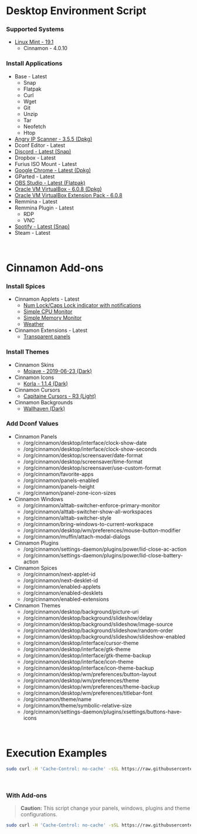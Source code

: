 # Desktop Environment Script

### Supported Systems
* [Linux Mint - 19.1](https://linuxmint.com/)
  * Cinnamon - 4.0.10

### Install Applications
* Base - Latest
  * Snap
  * Flatpak
  * Curl
  * Wget
  * Git
  * Unzip
  * Tar
  * Neofetch
  * Htop
* [Angry IP Scanner - 3.5.5 (Dpkg)](https://angryip.org/)
* Dconf Editor - Latest
* [Discord - Latest (Snap)](https://snapcraft.io/discord)
* Dropbox - Latest
* Furius ISO Mount - Latest
* [Google Chrome - Latest (Dpkg)](https://www.google.com/chrome/)
* GParted - Latest
* [OBS Studio - Latest (Flatpak)](https://flathub.org/apps/details/com.obsproject.Studio)
* [Oracle VM VirtualBox - 6.0.8 (Dpkg)](https://www.virtualbox.org/)
* [Oracle VM VirtualBox Extension Pack - 6.0.8](https://www.virtualbox.org/)
* Remmina - Latest
* Remmina Plugin - Latest
  * RDP
  * VNC
* [Spotify - Latest (Snap)](https://snapcraft.io/spotify)
* Steam - Latest

<br/>

# Cinnamon Add-ons

### Install Spices
  * Cinnamon Applets - Latest
    * [Num Lock/Caps Lock indicator with notifications](https://cinnamon-spices.linuxmint.com/applets/view/83)
    * [Simple CPU Monitor](https://cinnamon-spices.linuxmint.com/applets/view/8)
    * [Simple Memory Monitor](https://cinnamon-spices.linuxmint.com/applets/view/34)
    * [Weather](https://cinnamon-spices.linuxmint.com/applets/view/17)
  * Cinnamon Extensions - Latest
    * [Transparent panels](https://cinnamon-spices.linuxmint.com/extensions/view/42)

### Install Themes
  * Cinnamon Skins
    * [Mojave - 2019-06-23 (Dark)](https://github.com/daniloancilotto/Mojave-gtk-theme)
  * Cinnamon Icons
    * [Korla - 1.1.4 (Dark)](https://github.com/bikass/korla)
  * Cinnamon Cursors
    * [Capitaine Cursors - R3 (Light)](https://github.com/keeferrourke/capitaine-cursors)
  * Cinnamon Backgrounds
    * [Wallhaven (Dark)](https://wallhaven.cc/)

### Add Dconf Values
* Cinnamon Panels
  * /org/cinnamon/desktop/interface/clock-show-date
  * /org/cinnamon/desktop/interface/clock-show-seconds
  * /org/cinnamon/desktop/screensaver/date-format
  * /org/cinnamon/desktop/screensaver/time-format
  * /org/cinnamon/desktop/screensaver/use-custom-format
  * /org/cinnamon/favorite-apps
  * /org/cinnamon/panels-enabled
  * /org/cinnamon/panels-height
  * /org/cinnamon/panel-zone-icon-sizes
* Cinnamon Windows
  * /org/cinnamon/alttab-switcher-enforce-primary-monitor
  * /org/cinnamon/alttab-switcher-show-all-workspaces
  * /org/cinnamon/alttab-switcher-style
  * /org/cinnamon/bring-windows-to-current-workspace
  * /org/cinnamon/desktop/wm/preferences/mouse-button-modifier
  * /org/cinnamon/muffin/attach-modal-dialogs
* Cinnamon Plugins
  * /org/cinnamon/settings-daemon/plugins/power/lid-close-ac-action
  * /org/cinnamon/settings-daemon/plugins/power/lid-close-battery-action
* Cinnamon Spices
  * /org/cinnamon/next-applet-id
  * /org/cinnamon/next-desklet-id
  * /org/cinnamon/enabled-applets
  * /org/cinnamon/enabled-desklets
  * /org/cinnamon/enabled-extensions
* Cinnamon Themes
  * /org/cinnamon/desktop/background/picture-uri
  * /org/cinnamon/desktop/background/slideshow/delay
  * /org/cinnamon/desktop/background/slideshow/image-source
  * /org/cinnamon/desktop/background/slideshow/random-order
  * /org/cinnamon/desktop/background/slideshow/slideshow-enabled
  * /org/cinnamon/desktop/interface/cursor-theme
  * /org/cinnamon/desktop/interface/gtk-theme
  * /org/cinnamon/desktop/interface/gtk-theme-backup
  * /org/cinnamon/desktop/interface/icon-theme
  * /org/cinnamon/desktop/interface/icon-theme-backup
  * /org/cinnamon/desktop/wm/preferences/button-layout
  * /org/cinnamon/desktop/wm/preferences/theme
  * /org/cinnamon/desktop/wm/preferences/theme-backup
  * /org/cinnamon/desktop/wm/preferences/titlebar-font
  * /org/cinnamon/theme/name
  * /org/cinnamon/theme/symbolic-relative-size
  * /org/cinnamon/settings-daemon/plugins/xsettings/buttons-have-icons

<br/>

# Execution Examples
```bash
sudo curl -H 'Cache-Control: no-cache' -sSL https://raw.githubusercontent.com/daniloancilotto/desktop-environment-script/master/install.sh | bash
```

<br/>

### With Add-ons
> **Caution:**  This script change your panels, windows, plugins and theme configurations.

```bash
sudo curl -H 'Cache-Control: no-cache' -sSL https://raw.githubusercontent.com/daniloancilotto/desktop-environment-script/master/install.sh | bash -s -- --with-add-ons
```